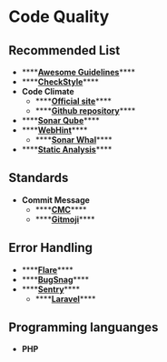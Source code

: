 # Code Quality

## Recommended List

* \*\*\*\*[**Awesome Guidelines**](https://github.com/Kristories/awesome-guidelines)\*\*\*\*
* \*\*\*\*[**CheckStyle**](https://github.com/checkstyle/checkstyle)\*\*\*\*
* **Code Climate**
  * \*\*\*\*[**Official site**](https://codeclimate.com/)\*\*\*\*
  * \*\*\*\*[**Github repository**](https://github.com/codeclimate/codeclimate)\*\*\*\*
* \*\*\*\*[**Sonar Qube**](https://github.com/SonarSource/sonarqube)\*\*\*\*
* \*\*\*\*[**WebHint**](https://webhint.io/)\*\*\*\*
  * \*\*\*\*[**Sonar Whal**](https://blogs.windows.com/msedgedev/2018/04/19/sonarwhal-v1-linting-tool-for-web/)\*\*\*\*
* \*\*\*\*[**Static Analysis**](https://github.com/analysis-tools-dev/static-analysis)\*\*\*\*

## Standards

* **Commit Message**
  * \*\*\*\*[**CMC**](https://github.com/devbrotherhood/cmc)\*\*\*\*
  * \*\*\*\*[**Gitmoji**](https://github.com/carloscuesta/gitmoji)\*\*\*\*

## Error Handling

* \*\*\*\*[**Flare**](https://flareapp.io/)\*\*\*\*
* \*\*\*\*[**BugSnag**](https://www.bugsnag.com/)\*\*\*\*
* \*\*\*\*[**Sentry**](https://sentry.io/welcome/)\*\*\*\*
  * \*\*\*\*[**Laravel**](https://github.com/getsentry/sentry-laravel)\*\*\*\*

## Programming languanges

* **PHP**  

